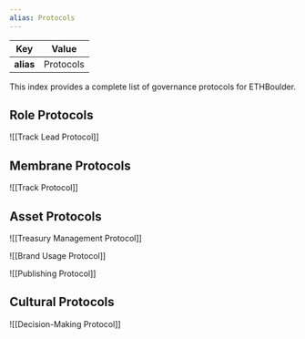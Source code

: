```yaml
---
alias: Protocols
---
```

<!-- YAML-SNAPSHOT:START -->
| Key | Value |
| --- | ----- |
| **alias** | Protocols |

<!-- YAML-SNAPSHOT:END -->
This index provides a complete list of governance protocols for ETHBoulder.

## Role Protocols

![[Track Lead Protocol]]

## Membrane Protocols

![[Track Protocol]]

## Asset Protocols

![[Treasury Management Protocol]]

![[Brand Usage Protocol]]

![[Publishing Protocol]]

## Cultural Protocols

![[Decision-Making Protocol]]